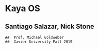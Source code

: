 # Kaya OS

##	Santiago Salazar, Nick Stone
```
##	Prof. Michael Goldweber
##	Xavier University Fall 2019
